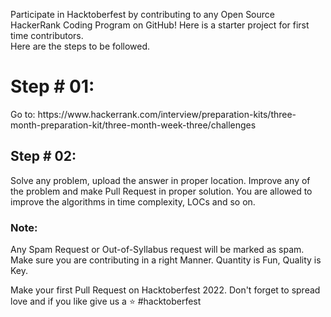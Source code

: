 
Participate in Hacktoberfest by contributing to any Open Source HackerRank Coding Program on GitHub! Here is a starter project for first time contributors. 
<br/>
Here are the steps to be followed.<br/>
<h1>Step # 01:</h1>
Go to: https://www.hackerrank.com/interview/preparation-kits/three-month-preparation-kit/three-month-week-three/challenges
<h2>Step # 02:</h2>
Solve any problem, upload the answer in proper location. Improve any of the problem and make Pull Request in proper solution. You are allowed to improve the algorithms in time complexity, LOCs and so on.

<h3>Note:</h3>
Any Spam Request or Out-of-Syllabus request will be marked as spam. Make sure you are contributing in a right Manner. Quantity is Fun, Quality is Key.

Make your first Pull Request on Hacktoberfest 2022. Don't forget to spread love and if you like give us a ⭐️
#hacktoberfest
